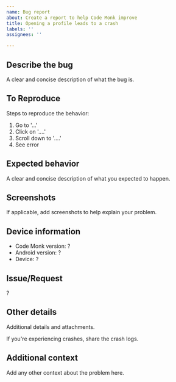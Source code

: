 ```yaml
---
name: Bug report
about: Create a report to help Code Monk improve
title: Opening a profile leads to a crash
labels: ''
assignees: ''

---
```


## Describe the bug
A clear and concise description of what the bug is.

## To Reproduce
Steps to reproduce the behavior:
1. Go to '...'
2. Click on '....'
3. Scroll down to '....'
4. See error

## Expected behavior
A clear and concise description of what you expected to happen.

## Screenshots
If applicable, add screenshots to help explain your problem.

## Device information
* Code Monk version: ?
* Android version: ?
* Device: ?

## Issue/Request
?

## Other details
Additional details and attachments.

If you're experiencing crashes, share the crash logs.

## Additional context
Add any other context about the problem here.
